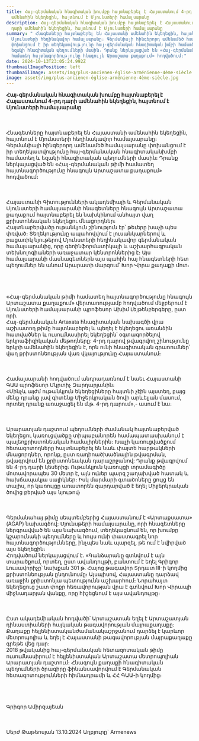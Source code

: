 ```yaml
---
title: Հայ-գերմանական հնագիտական ​​խումբը հայտնաբերել է Հայաստանում 4-րդ դարի
  ամենահին եկեղեցին, հայտնում է Մյունստերի համալսարանը
description: Հայ-գերմանական հնագիտական ​​խումբը հայտնաբերել է Հայաստանում 4-րդ
  դարի ամենահին եկեղեցին, հայտնում է Մյունստերի համալսարանը
summary: " Հնագետները հայտնաբերել են Հայաստանի ամենահին եկեղեցին, հայտնում է
  Մյունստերի հեղինակավոր համալսարանը։ Գերմանիայի հինգերորդ ամենամեծ համալսարանը
  փոխանցում է իր տեղեկատվությունը հայ-գերմանական հնագիտական ​​խմբի համատեղ և
  եզակի հնագիտական ​​պեղումների մասին։ Դրանք ներկայացված են «Հայ-գերմանական թիմի
  համատեղ հայտնագործությունը հնագույն Արտաշատա քաղաքում» հոդվածում։"
date: 2024-10-13T23:05:24.992Z
thumbnailImagePosition: left
thumbnailImage: assets/img/plus-ancienen-église-arménienne-4ème-siècle.jpg
image: assets/img/plus-ancienen-église-arménienne-4ème-siècle.jpg
---
```

**Հայ-գերմանական հնագիտական ​​խումբը հայտնաբերել է Հայաստանում 4-րդ դարի ամենահին եկեղեցին, հայտնում է Մյունստերի համալսարանը**\
\
\
\
Հնագետները հայտնաբերել են Հայաստանի ամենահին եկեղեցին, հայտնում է Մյունստերի հեղինակավոր համալսարանը։ Գերմանիայի հինգերորդ ամենամեծ համալսարանը փոխանցում է իր տեղեկատվությունը հայ-գերմանական հնագիտական ​​խմբի համատեղ և եզակի հնագիտական ​​պեղումների մասին։ Դրանք ներկայացված են «Հայ-գերմանական թիմի համատեղ հայտնագործությունը հնագույն Արտաշատա քաղաքում» հոդվածում։\
\
\
\
Հայաստանի Գիտությունների ակադեմիայի և Գերմանական Մյունստերի համալսարանի հնագետները հնագույն Արտաշատա քաղաքում հայտնաբերել են նախկինում անհայտ վաղ քրիստոնեական եկեղեցու մնացորդներ։\
Հայտնաբերվածը ութանկյուն շինություն էր՝ թեւերը խաչի պես փռված։ Տեղեկությունը ապահովվում է լուսանկարներով և բացառիկ նյութերով Մյունստերի հեղինակավոր գերմանական համալսարանից, որը գեոինֆորմատիկայի և աշխարհագրական տեխնոլոգիաների առաջատար կենտրոններից է։ Այս համալսարանի մասնագետներն այս պահին հայ հնագետների հետ պեղումներ են անում Արարատի մարզում՝ Խոր Վիրա քաղաքի մոտ։\
\
\
\
\
«Հայ-գերմանական թիմի համատեղ հայտնագործությունը հնագույն Արտաշատա քաղաքում» վերտառությամբ հոդվածում մեջբերում է Մյունստերի համալսարանի պրոֆեսոր Ախիմ Լեյթենբերգերը, ըստ որի.\
Հայ-գերմանական Artaxata հնագիտական ​​նախագծի վրա աշխատող թիմը հայտնաբերել և պեղել է եկեղեցու առանձին հատվածներ և ուսումնասիրել եկեղեցին՝ օգտագործելով երկրաֆիզիկական մեթոդները: 4-րդ դարով թվագրվող շինությունը երկրի ամենահին եկեղեցին է, որն ունի հնագիտական ​​գրառումներ՝ վաղ քրիստոնեության վառ վկայությունը Հայաստանում։\
\
\
\
Համալսարանի հոդվածում անդրադառնում է նաեւ Հայաստանի ԳԱԱ պրոֆեսոր Մկրտիչ Զարդարյանին։\
«Մինչև այժմ ութանկյուն եկեղեցիները հայտնի չէին այստեղ, բայց մենք դրանք լավ գիտենք Միջերկրական ծովի արևելյան մասում, որտեղ դրանք առաջացել են մ.թ. 4-րդ դարում»,- ասում է նա։\
\
\
\
Արարատյան դաշտում պեղումների ժամանակ հայտնաբերված եկեղեցու կառուցվածքը տիպաբանորեն համապատասխանում է պալեոքրիստոնեական համալիրներին։ Խաչի կառուցվածքում հետազոտողները հայտնաբերել են նաև փայտե հարթակների մնացորդներ, որոնք, ըստ ռադիոածխածնային թվագրման, թվագրվում են քրիստոնեական դարաշրջանով: Դրանք թվագրվում են 4-րդ դարի կեսերից։ Ութանկյուն կառույցի տրամագիծը մոտավորապես 30 մետր է, այն ուներ պարզ շաղախված հատակ և հախճապակյա սալիկներ։ Իսկ մարմարի գտածոները ցույց են տալիս, որ կառույցը առատորեն զարդարված է եղել Միջերկրական ծովից բերված այս նյութով։\
\
\
\
Գերմանահայ թիմը սեպտեմբերից Հայաստանում է «Արտաքսատա» (AGAP) նախագծով։ Մյունսթերի համալսարանը, որի հնագետները ներգրավված են այս նախագծում, տեղեկացնում են, որ խումբը կշարունակի պեղումները և հույս ունի փաստագրել նոր հայտնագործությունները, ինչպես նաև պարզել, թե ում է նվիրված այս եկեղեցին։\
Հոդվածում ներկայացվում է. «Գանձարանը գտնվում է այն տարածքում, որտեղ, ըստ ավանդույթի, բանտում է եղել Գրիգոր Լուսավորիչը՝ նախքան 301 թ. Հայոց թագավոր Տրդատ III-ի կողմից քրիստոնեության ընդունումը։ Այսպիսով, Հայաստանը դարձավ առաջին քրիստոնյա պետությունն աշխարհում։ Նորահայտ եկեղեցուց շատ փոքր հեռավորության վրա է գտնվում Խոր Վիրապի միջնադարյան վանքը, որը հիշեցնում է այս ավանդույթը։\
\
\
\
Ըստ ակադեմիական հոդվածի՝ Արտաշատան եղել է Արտաշատյան դինաստիաների հայկական թագավորության մայրաքաղաքը։ Քաղաքը հելլենիստական ​​ժամանակաշրջանում դարձել է կարևոր մետրոպոլիա և եղել է Հայաստանի թագավորության մայրաքաղաքը գրեթե վեց դար։\
2018 թվականից հայ-գերմանական հետազոտական ​​թիմը ուսումնասիրում է հելլենիստական ​​Արտաշատա մետրոպոլիան Արարատյան դաշտում։ Հնագույն քաղաքի հնագիտական ​​պեղումների ծրագիրը ֆինանսավորվում է Գերմանական հետազոտությունների հիմնադրամի և ՀՀ ԳԱԱ-ի կողմից։\
\
\
\
\
Գրիգոր Ամիրզայեան\
\
\
\
Սերժ Թաթեոսյան 13.10.2024 Աղբյուրը` Armenews